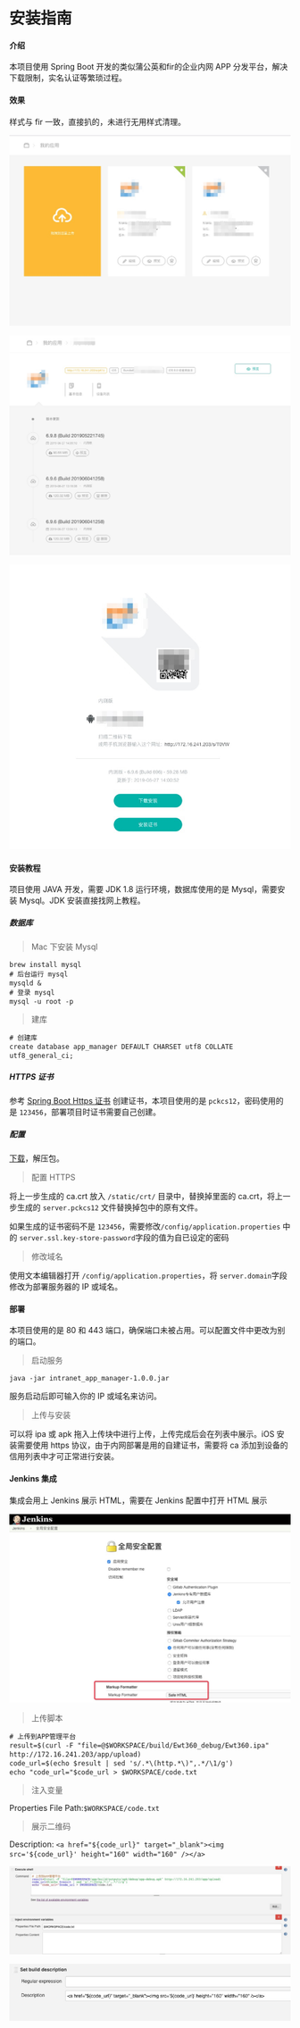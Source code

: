 # 安装指南

#### 介绍
本项目使用 Spring Boot 开发的类似蒲公英和fir的企业内网 APP 分发平台，解决下载限制，实名认证等繁琐过程。

#### 效果

样式与 fir 一致，直接扒的，未进行无用样式清理。

![首页](images/index.jpg)

![首页](images/list.jpg)

![首页](images/install.jpg)

#### 安装教程

项目使用 JAVA 开发，需要 JDK 1.8 运行环境，数据库使用的是 Mysql，需要安装 Mysql。JDK 安装直接找网上教程。

##### 数据库

>  Mac 下安装 Mysql

```shell
brew install mysql
# 后台运行 mysql
mysqld &
# 登录 mysql
mysql -u root -p
```

> 建库

```shell
# 创建库
create database app_manager DEFAULT CHARSET utf8 COLLATE utf8_general_ci;
```

##### HTTPS 证书

参考 [Spring Boot Https 证书](Spring_Boot_Https_证书.md) 创建证书，本项目使用的是 `pckcs12`，密码使用的是 `123456`，部署项目时证书需要自己创建。

##### 配置

 [下载](bin/bin.zip)，解压包。

> 配置 HTTPS

将上一步生成的 ca.crt 放入 `/static/crt/` 目录中，替换掉里面的 ca.crt，将上一步生成的 `server.pckcs12` 文件替换掉包中的原有文件。

如果生成的证书密码不是 `123456`，需要修改`/config/application.properties` 中的 `server.ssl.key-store-password`字段的值为自已设定的密码

> 修改域名

使用文本编辑器打开 `/config/application.properties`，将 `server.domain`字段修改为部署服务器的 IP 或域名。

#### 部署

本项目使用的是 80 和 443 端口，确保端口未被占用。可以配置文件中更改为别的端口。

> 启动服务

```shell
java -jar intranet_app_manager-1.0.0.jar
```

服务启动后即可输入你的 IP 或域名来访问。

> 上传与安装

可以将 ipa 或 apk 拖入上传块中进行上传，上传完成后会在列表中展示。iOS 安装需要使用 https 协议，由于内网部署是用的自建证书，需要将 ca 添加到设备的信用列表中才可正常进行安装。

#### Jenkins 集成 

集成会用上 Jenkins 展示 HTML，需要在 Jenkins 配置中打开 HTML 展示

![html](images/jenkins.jpg)

> 上传脚本

```shell
# 上传到APP管理平台
result=$(curl -F "file=@$WORKSPACE/build/Ewt360_debug/Ewt360.ipa" http://172.16.241.203/app/upload)
code_url=$(echo $result | sed 's/.*\(http.*\)",.*/\1/g')
echo "code_url="$code_url > $WORKSPACE/code.txt
```

> 注入变量

Properties File Path:`$WORKSPACE/code.txt`

> 展示二维码

Description: `<a href="${code_url}" target="_blank"><img src='${code_url}' height="160" width="160" /></a>`

![shell](images/shell.jpg)

![code](images/code.jpg)
